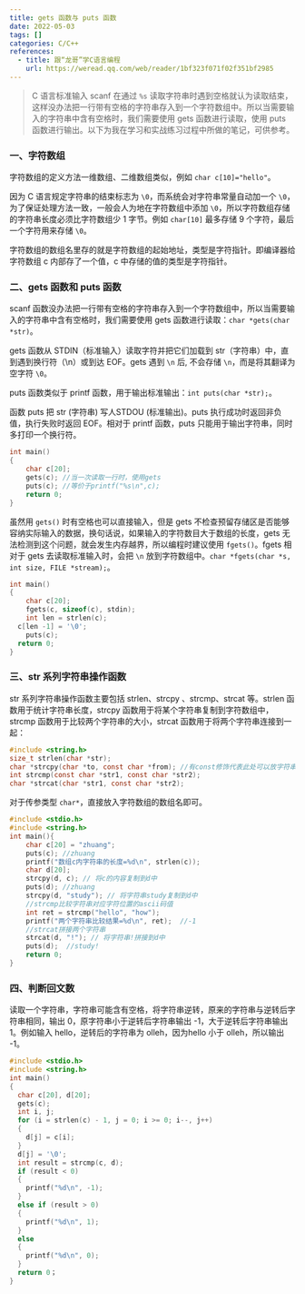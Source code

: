 ```yaml
---
title: gets 函数与 puts 函数
date: 2022-05-03
tags: []
categories: C/C++
references:
  - title: 跟“龙哥”学C语言编程
    url: https://weread.qq.com/web/reader/1bf323f071f02f351bf2985
---
```


> C 语言标准输入 scanf 在通过 `%s` 读取字符串时遇到空格就认为读取结束，这样没办法把一行带有空格的字符串存入到一个字符数组中。所以当需要输入的字符串中含有空格时，我们需要使用 gets 函数进行读取，使用 puts 函数进行输出。以下为我在学习和实战练习过程中所做的笔记，可供参考。

<!--more-->

### 一、字符数组

字符数组的定义方法一维数组、二维数组类似，例如 `char c[10]="hello"`。

因为 C 语言规定字符串的结束标志为 `\0`，而系统会对字符串常量自动加一个 `\0`，为了保证处理方法一致，一般会人为地在字符数组中添加 `\0`，所以字符数组存储的字符串长度必须比字符数组少 1 字节。例如 `char[10]` 最多存储 9 个字符，最后一个字符用来存储 `\0`。

字符数组的数组名里存的就是字符数组的起始地址，类型是字符指针。即编译器给字符数组 c 内部存了一个值，c 中存储的值的类型是字符指针。

### 二、gets 函数和 puts 函数

scanf 函数没办法把一行带有空格的字符串存入到一个字符数组中，所以当需要输入的字符串中含有空格时，我们需要使用 gets 函数进行读取：`char *gets(char *str)`。

gets 函数从 STDIN（标准输入）读取字符并把它们加载到 str（字符串）中，直到遇到换行符（\n）或到达 EOF。gets 遇到 `\n` 后, 不会存储 `\n`，而是将其翻译为空字符 `\0`。

puts 函数类似于 printf 函数，用于输出标准输出：`int puts(char *str);`。

函数 puts 把 str (字符串) 写人STDOU (标准输出)。puts 执行成功时返回非负值，执行失败时返回 EOF。相对于 printf 函数，puts 只能用于输出字符串，同时多打印一个换行符。

```c
int main()
{
	char c[20];
	gets(c); //当一次读取一行时，使用gets
	puts(c); //等价于printf("%s\n",c);
	return 0;
}
```

虽然用 `gets()` 时有空格也可以直接输入，但是 gets 不检查预留存储区是否能够容纳实际输入的数据，换句话说，如果输入的字符数目大于数组的长度，gets 无法检测到这个问题，就会发生内存越界，所以编程时建议使用 `fgets()`。fgets 相对于 gets 去读取标准输入时，会把 `\n` 放到字符数组中。`char *fgets(char *s, int size, FILE *stream);`。

```c
int main()
{
	char c[20];
	fgets(c, sizeof(c), stdin);
	int len = strlen(c);
  c[len -1] = '\0';
	puts(c);
  return 0;
}
```

### 三、str 系列字符串操作函数

str 系列字符串操作函数主要包括 strlen、strcpy 、strcmp、strcat 等。strlen 函数用于统计字符串长度，strcpy 函数用于将某个字符串复制到字符数组中，strcmp 函数用于比较两个字符串的大小，strcat 函数用于将两个字符串连接到一起：

```c
#include <string.h>
size_t strlen(char *str);
char *strcpy(char *to, const char *from); //有const修饰代表此处可以放字符串常量
int strcmp(const char *str1, const char *str2);
char *strcat(char *str1, const char *str2);
```

对于传参类型 `char*`，直接放入字符数组的数组名即可。

```c
#include <stdio.h>
#include <string.h>
int main(){
    char c[20] = "zhuang";
    puts(c); //zhuang
    printf("数组c内字符串的长度=%d\n", strlen(c));
    char d[20];
    strcpy(d, c); // 将c的内容复制到d中
    puts(d); //zhuang
    strcpy(d, "study"); // 将字符串study复制到d中
    //strcmp比较字符串对应字符位置的ascii码值
    int ret = strcmp("hello", "how");
    printf("两个字符串比较结果=%d\n", ret);  //-1
    //strcat拼接两个字符串
    strcat(d, "!"); // 将字符串!拼接到d中
    puts(d);  //study!
    return 0;
}
```

### 四、判断回文数

读取一个字符串，字符串可能含有空格，将字符串逆转，原来的字符串与逆转后字符串相同，输出 0，原字符串小于逆转后字符串输出 -1，大于逆转后字符串输出 1。例如输入 hello，逆转后的字符串为 olleh，因为hello 小于 olleh，所以输出 -1。

```c
#include <stdio.h>
#include <string.h>
int main()
{
  char c[20], d[20];
  gets(c);
  int i, j;
  for (i = strlen(c) - 1, j = 0; i >= 0; i--, j++)
  {
    d[j] = c[i];
  }
  d[j] = '\0';
  int result = strcmp(c, d);
  if (result < 0)
  {
    printf("%d\n", -1);
  }
  else if (result > 0)
  {
    printf("%d\n", 1);
  }
  else
  {
    printf("%d\n", 0);
  }
  return 0；
}
```

